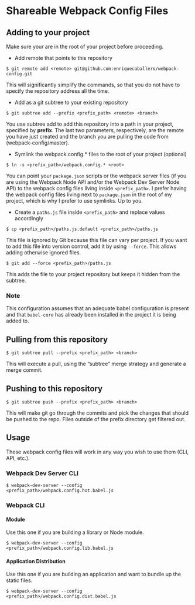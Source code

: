 # Shareable Webpack Config Files

## Adding to your project
Make sure your are in the root of your project before proceeding.

  * Add remote that points to this repository
  ```
  $ git remote add <remote> git@github.com:enriquecaballero/webpack-config.git
  ```
  This will significantly simplify the commands, so that you do not have to specify the repository address all the time.

  * Add as a git subtree to your existing repository
  ```
  $ git subtree add --prefix <prefix_path> <remote> <branch>
  ```
  You use subtree add to add this repository into a path in your project, specified by **prefix**. The last two parameters, respectively, are the remote you have just created and the branch you are pulling the code from (webpack-config/master).

  * Symlink the webpack.config.* files to the root of your project (optional)
  ```
  $ ln -s <prefix_path>/webpack.config.* <root>
  ```
  You can point your `package.json` scripts or the webpack server files (if you are using the Webpack Node API and/or the Webpack Dev Server Node API) to the webpack config files living inside `<prefix_path>`. I prefer having the webpack config files living next to `package.json` in the root of my project, which is why I prefer to use symlinks. Up to you.

  * Create a `paths.js` file inside `<prefix_path>` and replace values accordingly
  ```
  $ cp <prefix_path>/paths.js.default <prefix_path>/paths.js
  ```
  This file is ignored by Git because this file can vary per project. If you want to add this file into version control, add it by using `--force`. This allows adding otherwise ignored files.
  ```
  $ git add --force <prefix_path>/paths.js
  ```
  This adds the file to your project repository but keeps it hidden from the subtree.

### Note

This configuration assumes that an adequate babel configuration is present and that `babel-core` has already been installed in the project it is being added to.

## Pulling from this repository
```
$ git subtree pull --prefix <prefix_path> <branch>
```

This will execute a pull, using the “subtree” merge strategy and generate a merge commit.


## Pushing to this repository
```
$ git subtree push --prefix <prefix_path> <branch>
```
This will make git go through the commits and pick the changes that should be pushed to the repo. Files outside of the prefix directory get filtered out.

## Usage
These webpack config files will work in any way you wish to use them (CLI, API, etc.).

### Webpack Dev Server CLI
```
$ webpack-dev-server --config <prefix_path>/webpack.config.hot.babel.js
```

### Webpack CLI

#### Module
Use this one if you are building a library or Node module.
```
$ webpack-dev-server --config <prefix_path>/webpack.config.lib.babel.js
```

#### Application Distribution
Use this one if you are building an application and want to bundle up the static files.
```
$ webpack-dev-server --config <prefix_path>/webpack.config.dist.babel.js
```
